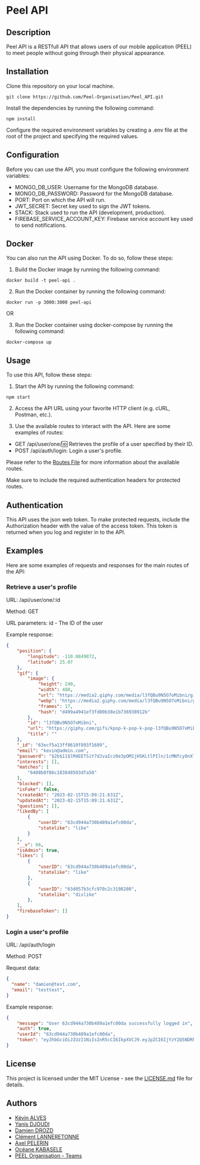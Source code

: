 # Peel API

## Description
Peel API is a RESTfull API that allows users of our mobile application (PEEL) to meet people without going through their physical appearance.

## Installation
Clone this repository on your local machine.

```shell
git clone https://github.com/Peel-Organisation/Peel_API.git
```

Install the dependencies by running the following command:

```shell
npm install
```

Configure the required environment variables by creating a .env file at the root of the project and specifying the required values.

## Configuration

Before you can use the API, you must configure the following environment variables:

- MONGO_DB_USER: Username for the MongoDB database.
- MONGO_DB_PASSWORD: Password for the MongoDB database.
- PORT: Port on which the API will run.
- JWT_SECRET: Secret key used to sign the JWT tokens.
- STACK: Stack used to run the API (development, production).
- FIREBASE_SERVICE_ACCOUNT_KEY: Firebase service account key used to send notifications.

## Docker

You can also run the API using Docker. To do so, follow these steps:

1. Build the Docker image by running the following command:

```shell
docker build -t peel-api .
```

2. Run the Docker container by running the following command:

```shell 
docker run -p 3000:3000 peel-api
```

OR

3. Run the Docker container using docker-compose by running the following command:

```shell
docker-compose up
```

## Usage

To use this API, follow these steps:

1. Start the API by running the following command:

```shell
npm start
```

2. Access the API URL using your favorite HTTP client (e.g. cURL, Postman, etc.).

3. Use the available routes to interact with the API. Here are some examples of routes:

- GET /api/user/one/:id: Retrieves the profile of a user specified by their ID.
- POST /api/auth/login: Login a user's profile.

Please refer to the [Routes File]("./src/routes") for more information about the available routes.

Make sure to include the required authentication headers for protected routes.

## Authentication

This API uses the json web token. To make protected requests, include the Authorization header with the value of the access token. This token is returned when you log and register in to the API.

## Examples
Here are some examples of requests and responses for the main routes of the API:

### Retrieve a user's profile

URL: /api/user/one/:id

Method: GET

URL parameters: id - The ID of the user

Example response:

```json
{
    "position": {
        "longitude": -110.0849872,
        "latitude": 25.07
    },
    "gif": {
        "image": {
            "height": 240,
            "width": 480,
            "url": "https://media2.giphy.com/media/l3fQBu9N5O7oMibni/giphy.gif?cid=6ad99b0edea9846369861813cc9ffe2dc1e81d84a81e6834&rid=giphy.gif&ct=g",
            "webp": "https://media2.giphy.com/media/l3fQBu9N5O7oMibni/giphy.webp?cid=6ad99b0edea9846369861813cc9ffe2dc1e81d84a81e6834&rid=giphy.webp&ct=g",
            "frames": 17,
            "hash": "d499a4941ef3fd80b38e1b736938912b"
        },
        "id": "l3fQBu9N5O7oMibni",
        "url": "https://giphy.com/gifs/kpop-k-pop-k-pop-l3fQBu9N5O7oMibni",
        "title": ""
    },
    "_id": "63ecf5a13ff0610f893f1689",
    "email": "kevin@admin.com",
    "password": "$2b$11$lM4EETSiY7dJvaIcz0e3pOM1jHSKLtlPIln/1cMNfcyOnXlpi.auO",
    "interests": [],
    "matches": [
        "6408b0f86c183848503dfa58"
    ],
    "blocked": [],
    "isFake": false,
    "createdAt": "2023-02-15T15:09:21.631Z",
    "updatedAt": "2023-02-15T15:09:21.631Z",
    "questions": [],
    "likedBy": [
        {
            "userID": "63cd944a730b489a1efc00da",
            "statelike": "like"
        }
    ],
    "__v": 66,
    "isAdmin": true,
    "likes": [
        {
            "userID": "63cd944a730b489a1efc00da",
            "statelike": "like"
        },
        {
            "userID": "63d057b3cfc970c2c3198280",
            "statelike": "dislike"
        },
    ],
    "firebaseToken": []
}
```

### Login a user's profile

URL: /api/auth/login

Method: POST

Request data:

```json
{
  "name": "damien@test.com",
  "email": "testtest",
}
```

Example response:

```json
{
    "message": "User 63cd944a730b489a1efc00da successfully logged in",
    "auth": true,
    "userId": "63cd944a730b489a1efc00da",
    "token": "eyJhbGciOiJIUzI1NiIsInR5cCI6IkpXVCJ9.eyJpZCI6IjYzY2Q5NDRhNzMwYjQ4OWExZWZjMDBkYSIsImlhdCI6MTY4NDE0MzIzMH0.eWtg_bIQQt9azTRG6rUoZlDOc8FDfo8qXlaU30TMHTo"
}
```

## License

This project is licensed under the MIT License - see the [LICENSE.md](LICENSE.md) file for details.

## Authors

- [Kévin ALVES](@KevOneRedOne)
- [Yanis DJOUDI](@Tadayoshi123)
- [Damien DROZD](@DamienDrozd)
- [Clément LANNERETONNE](@clement-lnr)
- [Axel PELERIN](@apelerin)
- [Océane KABASELE](@okabasele)
- [PEEL Organisation - Teams](@PeelOrganisation)


